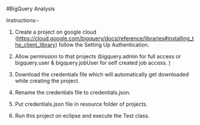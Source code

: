 #BigQuery Analysis

Instructions:-

1.	Create a project on google cloud (https://cloud.google.com/bigquery/docs/reference/libraries#installing_the_client_library) follow the Setting Up Authentication.

2.	Allow permission to that projects (bigquery.admin for full access or bigquery.user & bigquery.jobUser for self created job access. )   

3.	Download the credentials file which will automatically get downloaded while creating the project.

4.	Rename the credentials file to credentials.json.

5.	Put credentials.json file in resource folder of projects.

6.	Run this project on eclipse and execute the Test class.
